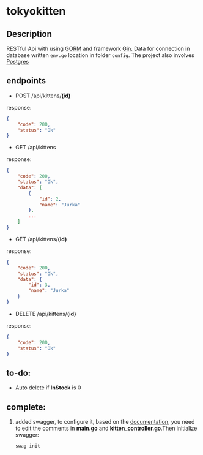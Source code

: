 # tokyokitten
## Description
RESTful Api with using [GORM](https://gorm.io/) and framework [Gin](https://gin-gonic.com/). Data for connection in database written ```env.go``` location in folder ```config```. The project also involves [Postgres](https://www.postgresql.org/)
## endpoints 
- POST /api/kittens/__(id)__

response:
```json
{
    "code": 200,
    "status": "Ok"
}
```

- GET /api/kittens

response:
```json
{
    "code": 200,
    "status": "Ok",
    "data": [
        {
            "id": 2,
            "name": "Jurka"
        },
        ...
    ]
}
```

- GET /api/kittens/__(id)__

response:
```json 
{
    "code": 200,
    "status": "Ok",
    "data": {
        "id": 3,
        "name": "Jurka"
    }
}
```

- DELETE /api/kittens/__(id)__

response:
```json
{
    "code": 200,
    "status": "Ok"
}
```

## to-do:
- Auto delete if __InStock__ is 0

## complete:

1. added swagger, to configure it, based on the [documentation](https://pkg.go.dev/github.com/swaggo/gin-swagger), you need to edit the comments  in __main.go__ and __kitten_controller.go__.Then initialize swagger:
    ```
    swag init
    ```
